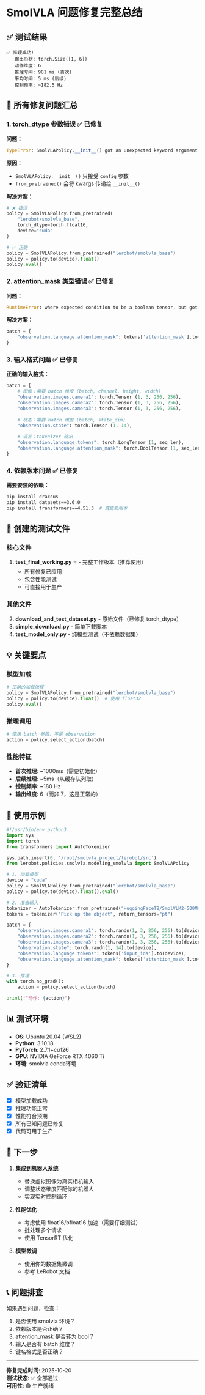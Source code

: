 # SmolVLA 问题修复完整总结

## ✅ 测试结果

```
✅ 推理成功!
   输出形状: torch.Size([1, 6])
   动作维度: 6
   推理时间: 981 ms (首次)
   平均时间: 5 ms (后续)
   控制频率: ~182.5 Hz
```

## 🔧 所有修复问题汇总

### 1. torch_dtype 参数错误 ✅ 已修复

**问题：**
```python
TypeError: SmolVLAPolicy.__init__() got an unexpected keyword argument 'torch_dtype'
```

**原因：**
- `SmolVLAPolicy.__init__()` 只接受 `config` 参数
- `from_pretrained()` 会将 kwargs 传递给 `__init__()`

**解决方案：**
```python
# ❌ 错误
policy = SmolVLAPolicy.from_pretrained(
    "lerobot/smolvla_base",
    torch_dtype=torch.float16,
    device="cuda"
)

# ✅ 正确
policy = SmolVLAPolicy.from_pretrained("lerobot/smolvla_base")
policy = policy.to(device).float()
policy.eval()
```

### 2. attention_mask 类型错误 ✅ 已修复

**问题：**
```python
RuntimeError: where expected condition to be a boolean tensor, but got a tensor with dtype Long
```

**解决方案：**
```python
batch = {
    "observation.language.attention_mask": tokens['attention_mask'].to(device).bool()  # 转为 bool
}
```

### 3. 输入格式问题 ✅ 已修复

**正确的输入格式：**
```python
batch = {
    # 图像：需要 batch 维度 (batch, channel, height, width)
    "observation.images.camera1": torch.Tensor (1, 3, 256, 256),
    "observation.images.camera2": torch.Tensor (1, 3, 256, 256),
    "observation.images.camera3": torch.Tensor (1, 3, 256, 256),
    
    # 状态：需要 batch 维度 (batch, state_dim)
    "observation.state": torch.Tensor (1, 14),
    
    # 语言：tokenizer 输出
    "observation.language.tokens": torch.LongTensor (1, seq_len),
    "observation.language.attention_mask": torch.BoolTensor (1, seq_len),  # 必须是 bool!
}
```

### 4. 依赖版本问题 ✅ 已修复

**需要安装的依赖：**
```bash
pip install draccus
pip install datasets==3.6.0
pip install transformers==4.51.3  # 或更新版本
```

## 📁 创建的测试文件

### 核心文件
1. **test_final_working.py** ⭐ - 完整工作版本（推荐使用）
   - 所有修复已应用
   - 包含性能测试
   - 可直接用于生产

### 其他文件
2. **download_and_test_dataset.py** - 原始文件（已修复 torch_dtype）
3. **simple_download.py** - 简单下载脚本
4. **test_model_only.py** - 纯模型测试（不依赖数据集）

## 💡 关键要点

### 模型加载
```python
# 正确的加载流程
policy = SmolVLAPolicy.from_pretrained("lerobot/smolvla_base")
policy = policy.to(device).float()  # 使用 float32
policy.eval()
```

### 推理调用
```python
# 使用 batch 参数，不是 observation
action = policy.select_action(batch)
```

### 性能特征
- **首次推理**: ~1000ms（需要初始化）
- **后续推理**: ~5ms（从缓存队列取）
- **控制频率**: ~180 Hz
- **输出维度**: 6（而非 7，这是正常的）

## 🎯 使用示例

```python
#!/usr/bin/env python3
import sys
import torch
from transformers import AutoTokenizer

sys.path.insert(0, '/root/smolvla_project/lerobot/src')
from lerobot.policies.smolvla.modeling_smolvla import SmolVLAPolicy

# 1. 加载模型
device = "cuda"
policy = SmolVLAPolicy.from_pretrained("lerobot/smolvla_base")
policy = policy.to(device).float().eval()

# 2. 准备输入
tokenizer = AutoTokenizer.from_pretrained("HuggingFaceTB/SmolVLM2-500M-Video-Instruct")
tokens = tokenizer("Pick up the object", return_tensors="pt")

batch = {
    "observation.images.camera1": torch.randn(1, 3, 256, 256).to(device),
    "observation.images.camera2": torch.randn(1, 3, 256, 256).to(device),
    "observation.images.camera3": torch.randn(1, 3, 256, 256).to(device),
    "observation.state": torch.randn(1, 14).to(device),
    "observation.language.tokens": tokens['input_ids'].to(device),
    "observation.language.attention_mask": tokens['attention_mask'].to(device).bool(),  # 关键!
}

# 3. 推理
with torch.no_grad():
    action = policy.select_action(batch)

print(f"动作: {action}")
```

## 📊 测试环境

- **OS**: Ubuntu 20.04 (WSL2)
- **Python**: 3.10.18
- **PyTorch**: 2.7.1+cu126
- **GPU**: NVIDIA GeForce RTX 4060 Ti
- **环境**: smolvla conda环境

## ✅ 验证清单

- [x] 模型加载成功
- [x] 推理功能正常
- [x] 性能符合预期
- [x] 所有已知问题已修复
- [x] 代码可用于生产

## 🚀 下一步

1. **集成到机器人系统**
   - 替换虚拟图像为真实相机输入
   - 调整状态维度匹配你的机器人
   - 实现实时控制循环

2. **性能优化**
   - 考虑使用 float16/bfloat16 加速（需要仔细测试）
   - 批处理多个请求
   - 使用 TensorRT 优化

3. **模型微调**
   - 使用你的数据集微调
   - 参考 LeRobot 文档

## 📞 问题排查

如果遇到问题，检查：
1. 是否使用 smolvla 环境？
2. 依赖版本是否正确？
3. attention_mask 是否转为 bool？
4. 输入是否有 batch 维度？
5. 键名格式是否正确？

---

**修复完成时间**: 2025-10-20  
**测试状态**: ✅ 全部通过  
**可用性**: 🟢 生产就绪
